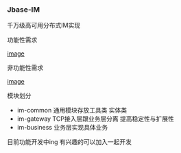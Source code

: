 
### Jbase-IM

千万级高可用分布式IM实现


功能性需求

[image](https://s2.ax1x.com/2019/12/23/lpNies.png)

非功能性需求

[image](https://s2.ax1x.com/2019/12/23/lpN9yQ.png)



模块划分

- im-common 通用模块存放工具类 实体类
- im-gateway TCP接入层跟业务层分离 提高稳定性与扩展性
- im-business 业务层实现具体业务





目前功能开发中ing 有兴趣的可以加入一起开发




